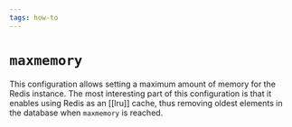 ```yaml
---
tags: how-to
---
```


# `maxmemory`
This configuration allows setting a maximum amount of memory for the Redis instance. The most interesting part of this configuration is that it enables using Redis as an [[lru]] cache, thus removing oldest elements in the database when `maxmemory` is reached.
